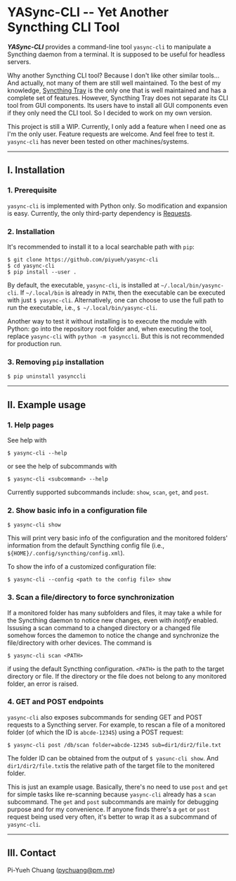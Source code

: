 YASync-CLI -- Yet Another Syncthing CLI Tool
============================================

***YASync-CLI*** provides a command-line tool `yasync-cli` to manipulate a
Syncthing daemon from a terminal. It is supposed to be useful for headless
servers.

Why another Syncthing CLI tool? Because I don't like other similar tools... And
actually, not many of them are still well maintained. To the best of my knowledge,
[Syncthing Tray](https://github.com/Martchus/syncthingtray) is the only one that
is well maintained and has a complete set of features. However, Syncthing Tray
does not separate its CLI tool from GUI components. Its users have to install
all GUI components even if they only need the CLI tool. So I decided to work on
my own version.

This project is still a WIP. Currently, I only add a feature when I need one as
I'm the only user. Feature requests are welcome. And feel free to test it.
`yasync-cli` has never been tested on other machines/systems.

-------------------
## I. Installation

### 1. Prerequisite

`yasync-cli` is implemented with Python only. So modification and expansion is
easy. Currently, the only third-party dependency is
[Requests](https://github.com/psf/requests).

### 2. Installation

It's recommended to install it to a local searchable path with `pip`:

```
$ git clone https://github.com/piyueh/yasync-cli
$ cd yasync-cli
$ pip install --user .
```

By default, the executable, `yasync-cli`, is installed at `~/.local/bin/yasync-cli`.
If `~/.local/bin` is already in `PATH`, then the executable can be executed with
just `$ yasync-cli`. Alternatively, one can choose to use the full path to run
the executable, i.e., `$ ~/.local/bin/yasync-cli`.

Another way to test it without installing is to execute the module with Python:
go into the repository root folder and, when executing the tool, replace
`yasync-cli` with `python -m yasynccli`. But this is not recommended for
production run.

### 3. Removing `pip` installation

```
$ pip uninstall yasynccli
```

---------------------
## II. Example usage

### 1. Help pages

See help with

```
$ yasync-cli --help
```

or see the help of subcommands with

```
$ yasync-cli <subcommand> --help
```

Currently supported subcommands include: `show`, `scan`, `get`, and `post`.


### 2. Show basic info in a configuration file

```
$ yasync-cli show
```

This will print very basic info of the configuration and the monitored folders'
information from the default Syncthing config file (i.e.,
`${HOME}/.config/syncthing/config.xml`).

To show the info of a customized configuration file:

```
$ yasync-cli --config <path to the config file> show
```

### 3. Scan a file/directory to force synchronization

If a monitored folder has many subfolders and files, it may take a while for the
Syncthing daemon to notice new changes, even with *inotify* enabled. Issusing a
scan command to a changed directory or a changed file somehow forces the damemon
to notice the change and synchronize the file/directory with orher devices. The
command is

```
$ yasync-cli scan <PATH>
```
if using the default Syncthing configuration. `<PATH>` is the path to the target
directory or file. If the directory or the file does not belong to any monitored
folder, an error is raised.

### 4. GET and POST endpoints

`yasync-cli` also exposes subcommands for sending GET and POST requests to a
Syncthing server. For example, to rescan a file of a monitored folder (of which
the ID is `abcde-12345`) using a POST request:

```
$ yasync-cli post /db/scan folder=abcde-12345 sub=dir1/dir2/file.txt
```

The folder ID can be obtained from the output of `$ yasunc-cli show`. And
`dir1/dir2/file.txt`is the relative path of the target file to the monitered
folder.

This is just an example usage. Basically, there's no need to use `post` and `get`
for simple tasks like re-scanning because `yasync-cli` already has a `scan`
subcommand. The `get` and `post` subcommands are mainly for debugging purpose and
for my convenience. If anyone finds there's a `get` or `post` request being used
very often, it's better to wrap it as a subcommand of `yasync-cli`.

----------------
## III. Contact

Pi-Yueh Chuang ([pychuang@pm.me](pychuang@pm.me))

